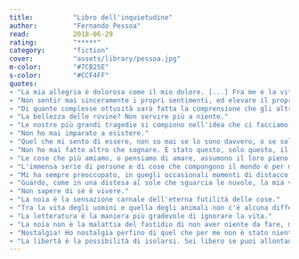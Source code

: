 ```yaml
---
title:          "Libro dell'inquietudine"
author:         "Fernando Pessoa"
read:           2018-06-29
rating:         "*****"
category:       "fiction"
cover:          "assets/library/pessoa.jpg"
m-color:        "#7CB25E"
s-color:        "#CCF4FF"
quotes:
- "La mia allegria è dolorosa come il mio dolore. [...] Fra me e la vita c'è un vetro sottile. E per quanto nitidamente veda e comprenda la vita, non lo posso toccare."
- "Non sentir mai sinceramente i propri sentimenti, ed elevare il proprio pallido trionfo al punto da guardare con indifferenza le poprie ambizioni, ansie e desideri; passare dalle proprie allegrie o angosce come chi passa attraverso qualcosa che non gli interessa."
- "Di quante complesse ottusità sarà fatta la comprensione che gli altri hanno di noi! [...] Le parole degli altri sono errori del nostro udire, naufragi del nostro intendere."
- "La bellezza delle rovine? Non servire più a niente."    
- "Le nostre più grandi tragedie si compiono nell'idea che ci facciamo di noi stessi."
- "Non ho mai imparato a esistere."
- "Quel che mi sento di essere, non so mai se lo sono davvero, o se solo credo di esserlo."
- "Non ho mai fatto altro che sognare. È stato questo, solo questo, il senso della mia vita. Non ho mai avuto altra vera preoccupazione se non il mio scenario interiore. I maggiori dolori della mia vita sfumano quando, aprendo la finestra sulla strada dei miei vaneggiamenti, non ne vedo più il movimento."
- "Le cose che più amiamo, o pensiamo di amare, assumono il loro pieno valore quando semplicemente le sogniamo."
- "L'immensa serie di persone e di cose che compongono il mondo è per me un'interminabile galleria di quadri. [...] Per me l'umanità è un gran motivo decorativo, che vivo tramite vista e udito. Dalla vita non voglio altro che stare a guardarla."
- "Mi ha sempre preoccupato, in quegli occasionali momenti di distacco in cui prendiamo coscienza di noi stessi in quanto individui altri per gli altri, immaginare la figura che farò fisicamente, e persino moralmente, per quelli che mi guardano e mi parlano, tutti i giorni o occasionalmente."
- "Guardo, come in una distesa al sole che sguarcia le nuvole, la mia vita passata; e noto, con metafisico sbalordimento, come tutti i miei gesti più sicuri, le mie idee più chiare, e i miei propositi più logici, non sono stati, alla fine, nient'altro che una ubriacatura congenita, una pazzia naturale, una grande ignoranza. Non ho neanche recitato. Sono stato recitato."
- "Non sapere di sé è vivere."
- "La noia è la sensazione carnale dell'eterna futilità delle cose."
- "Tra la vita degli uomini e quella degli animali non c'è alcuna differenza, se non la maniera con cui si ingannano o la ignorano."
- "La letteratura è la maniera più gradevole di ignorare la vita."
- "La noia non è la malattia del fastidio di non aver niente da fare, ma la malattia ancora più grave di sentire che non vale la pena fare niente. Quante volte sollevo dal registro su cui sto scrivendo e su cui lavoro la testa vuota di tutto il mondo! Sarebbe meglio starmene a oziare, senza far niente, senza avere niente da fare, perché almeno mi godrei quella noia, anche se reale."
- "Nostalgia! Ho nostalgia perfino di quel che per me non è stato niente, per l'angoscia della fuga del tempo e la malattia del mistero della vita. Volti che vedevo abitualmente nei miei soliti tragitti — se non li vedo più mi intristisco; e non sono stati niente per me, se non il simbolo di tutta la vita."
- "La libertà è la possibilità di isolarsi. Sei libero se puoi allontanarti dagli uomini, senza che il bisogno di denaro, o il bisogno di aggregazione, o l'amore, o la gloria, o la curiosità, che nel silenzio e nella solitudine non trovano alimento, ti obblighino a cercarli. Se ti è impossibile vivere da solo, allora sei nato schiavo."
---
```

